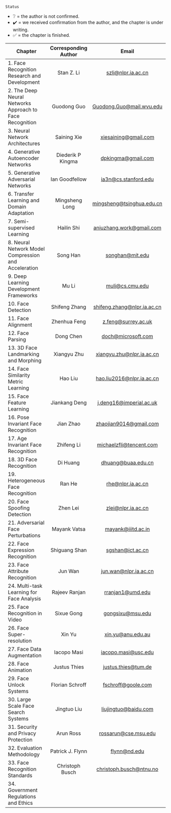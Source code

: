`Status`
* ❔  = the author is not confirmed.
* ✔️ = we received confirmation from the author, and the chapter is under writing.
* ✅ = the chapter is finished.


|   Chapter          | Corresponding Author   | Email  | Status|
|--------------------|:----------------------:|:------:|:-----:|
|1. Face Recognition Research and Development |Stan Z. Li|szli@nlpr.ia.ac.cn|✔️|
|2. The Deep Neural Networks Approach to Face Recognition|Guodong Guo|Guodong.Guo@mail.wvu.edu|✔️|
|3. Neural Network Architectures|Saining Xie|xiesaining@gmail.com|❔|
|4. Generative Autoencoder Networks|Diederik P Kingma|dpkingma@gmail.com|❔|
|5. Generative Adversarial Networks|Ian Goodfellow|ia3n@cs.stanford.edu|❔|
|6. Transfer Learning and Domain Adaptation|Mingsheng Long|mingsheng@tsinghua.edu.cn|✔️|
|7. Semi-supervised Learning|Hailin Shi|aniuzhang.work@gmail.com|✔️|
|8. Neural Network Model Compression and Acceleration|Song Han|songhan@mit.edu|❔|
|9. Deep Learning Development Frameworks|Mu Li|muli@cs.cmu.edu|❔|
|10. Face Detection|Shifeng Zhang|shifeng.zhang@nlpr.ia.ac.cn|✔️|
|11. Face Alignment|Zhenhua Feng|z.feng@surrey.ac.uk|✔️|
|12. Face Parsing|Dong Chen|doch@microsoft.com|✔️|
|13. 3D Face Landmarking and Morphing|Xiangyu Zhu|xiangyu.zhu@nlpr.ia.ac.cn|✔️|
|14. Face Similarity Metric Learning|Hao Liu|hao.liu2016@nlpr.ia.ac.cn|✔️|
|15. Face Feature Learning|Jiankang Deng|j.deng16@imperial.ac.uk|✔️|
|16. Pose Invariant Face Recognition|Jian Zhao|zhaojian9014@gmail.com|✔️|
|17. Age Invariant Face Recognition|Zhifeng Li|michaelzfli@tencent.com|✔️|
|18. 3D Face Recognition|Di Huang|dhuang@buaa.edu.cn|✔️|
|19. Heterogeneous Face Recognition|Ran He|rhe@nlpr.ia.ac.cn|✔️|
|20. Face Spoofing Detection|Zhen Lei|zlei@nlpr.ia.ac.cn|✔️|
|21. Adversarial Face Perturbations|Mayank Vatsa|mayank@iiitd.ac.in|❔|
|22. Face Expression Recognition|Shiguang Shan|sgshan@ict.ac.cn|❔|
|23. Face Attribute Recognition|Jun Wan|jun.wan@nlpr.ia.ac.cn|✔️|
|24. Multi-task Learning for Face Analysis|Rajeev Ranjan|rranjan1@umd.edu|❔|
|25. Face Recognition in Video|Sixue Gong|gongsixu@msu.edu|✔️|
|26. Face Super-resolution|Xin Yu|xin.yu@anu.edu.au|✔️|
|27. Face Data Augmentation|Iacopo Masi|iacopo.masi@usc.edu|❔|
|28. Face Animation|Justus Thies|justus.thies@tum.de|❔|
|29. Face Unlock Systems|Florian Schroff|fschroff@goole.com|❔|
|30. Large Scale Face Search Systems|Jingtuo Liu|liujingtuo@baidu.com|❔|
|31. Security and Privacy Protection|Arun Ross|rossarun@cse.msu.edu|❔|
|32. Evaluation Methodology|Patrick J. Flynn|flynn@nd.edu|❔|
|33. Face Recognition Standards|Christoph Busch|christoph.busch@ntnu.no|❔|
|34. Government Regulations and Ethics|||❔|
